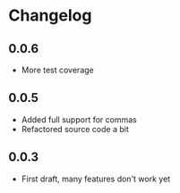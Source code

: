 # Changelog

## 0.0.6
- More test coverage

## 0.0.5
- Added full support for commas
- Refactored source code a bit

## 0.0.3
- First draft, many features don't work yet
